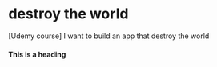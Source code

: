 # destroy the world
[Udemy course] I want to build an app that destroy the world 

#### This is a heading 

